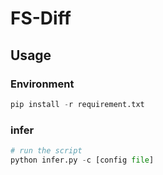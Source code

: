 # FS-Diff
## Usage
### Environment
```python
pip install -r requirement.txt
```

### infer
```python
# run the script
python infer.py -c [config file]
```

